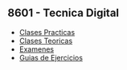 
<html>
<body>
<h2>8601 - Tecnica Digital</h2>
<ul>
    <li><a href="Clases Practicas">Clases Practicas</a></li>
    <li><a href="Clases Teoricas">Clases Teoricas</a></li>
    <li><a href="Examenes">Examenes</a></li>
    <li><a href="Guias de Ejercicios">Guias de Ejercicios</a></li>
</ul>
</body>
</html>

